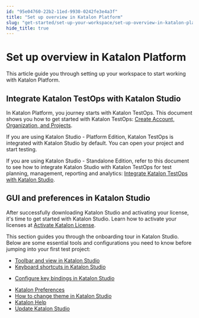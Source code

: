 ```yaml
---
id: "95e04760-22b2-11ed-9930-0242fe3e4a3f"
title: "Set up overview in Katalon Platform"
slug: "get-started/set-up-your-workspace/set-up-overview-in-katalon-platform"
hide_title: true
---
```


# <a id="concept-988" class="anchor_top_offset"/><a id="ariaid-title1" class="anchor_top_offset"/>Set up overview in <span xmlns="http://www.w3.org/1999/xhtml" className="ph">Katalon Platform</span> 

<p xmlns="http://www.w3.org/1999/xhtml" className="shortdesc">This article guide you through setting up your workspace to start working with <span className="ph">Katalon Platform</span>.</p> 

## Integrate <span xmlns="http://www.w3.org/1999/xhtml" className="ph">Katalon TestOps</span>  with <span xmlns="http://www.w3.org/1999/xhtml" className="ph">Katalon Studio</span> 

<p xmlns="http://www.w3.org/1999/xhtml" className="p">In <span className="ph">Katalon Platform</span>, you journey starts with <span className="ph">Katalon TestOps</span>. This document shows you how to get started with Katalon TestOps: <a className="xref" href="/administer/administration-tasks/create-an-organization-and-project">Create Account, Organization, and Projects</a>.</p> 
<p xmlns="http://www.w3.org/1999/xhtml" className="p">If you are using <span className="ph">Katalon Studio - Platform Edition</span>, <span className="ph">Katalon TestOps</span> is integrated with <span className="ph">Katalon Studio</span> by default. You can open your project and start testing.</p> 
<p xmlns="http://www.w3.org/1999/xhtml" className="p">If you are using <span className="ph">Katalon Studio - Standalone Edition</span>, refer to this document to see how to integrate <span className="ph">Katalon Studio</span> with <span className="ph">Katalon TestOps</span> for test planning, management, reporting and analytics: <a className="xref" href="/get-started/set-up-your-workspace/integrate-katalon-testops-with-katalon-studio">Integrate Katalon TestOps with <span className="ph">Katalon Studio</span></a>.</p> 

## GUI and preferences in <span xmlns="http://www.w3.org/1999/xhtml" className="ph">Katalon Studio</span> 

<p xmlns="http://www.w3.org/1999/xhtml" className="p">After successfully downloading <span className="ph">Katalon Studio</span> and activating your license, it's time to get started with <span className="ph">Katalon Studio</span>. Learn how to activate your licenses at <a className="xref j-external-link" href="https://docs.katalon.com/docs/products-and-licenses/katalon-studio-enterprise-and-runtime-engine-licenses/activate-katalon-license" target="_blank">Activate Katalon License</a>.</p> 
<p xmlns="http://www.w3.org/1999/xhtml" className="p">This section guides you through  the onboarding tour in <span className="ph">Katalon Studio</span>. Below are some essential tools and configurations you need to know before jumping into your  first test project:</p> 
<div xmlns="http://www.w3.org/1999/xhtml" className="p"><ul className="ul"><li className="li"><a className="xref" href="/get-started/set-up-your-workspace/toolbars-and-views-in-katalon-studio#topic-888">Toolbar and view in <span className="ph">Katalon Studio</span></a> </li><li className="li"><a className="xref" href="/get-started/set-up-your-workspace/keyboard-shortcuts-in-katalon-studio">Keyboard shortcuts in <span className="ph">Katalon Studio</span></a></li><li className="li"><p className="p"><a className="xref" href="/get-started/set-up-your-workspace/configure-key-bindings-in-katalon-studio#id_1">Configure key bindings in <span className="ph">Katalon Studio</span></a></p></li><li className="li"><a className="xref" href="/get-started/set-up-your-workspace/katalon-studio-preferences/preferences-in-katalon-studio"><span className="ph">Katalon</span> Preferences</a></li><li className="li"><a className="xref" href="/get-started/set-up-your-workspace/change-katalon-studio-theme">How to change theme in <span className="ph">Katalon Studio</span></a></li><li className="li"><a className="xref" href="/get-started/set-up-your-workspace/katalon-help-in-katalon-studio"><span className="ph">Katalon</span> Help</a></li><li className="li"><a className="xref" href="/get-started/set-up-your-workspace/update-katalon-studio">Update <span className="ph">Katalon Studio</span></a></li></ul></div>
